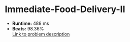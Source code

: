 # Immediate-Food-Delivery-II
- **Runtime:** 488 ms
- **Beats:** 98.36%<br>
[Link to problem description](https://leetcode.com/problems/immediate-food-delivery-ii/description/?envType=study-plan-v2&envId=top-sql-50)
